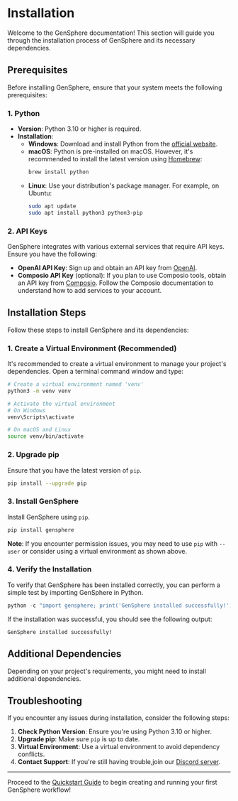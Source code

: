 # Installation

Welcome to the GenSphere documentation! This section will guide you through the installation process of GenSphere and its necessary dependencies.

## Prerequisites

Before installing GenSphere, ensure that your system meets the following prerequisites:

### 1. Python

- **Version**: Python 3.10 or higher is required.
- **Installation**:
  - **Windows**: Download and install Python from the [official website](https://www.python.org/downloads/windows/).
  - **macOS**: Python is pre-installed on macOS. However, it's recommended to install the latest version using [Homebrew](https://brew.sh/):
    ```bash
    brew install python
    ```
  - **Linux**: Use your distribution's package manager. For example, on Ubuntu:
    ```bash
    sudo apt update
    sudo apt install python3 python3-pip
    ```

### 2. API Keys

GenSphere integrates with various external services that require API keys. Ensure you have the following:

- **OpenAI API Key**: Sign up and obtain an API key from [OpenAI](https://platform.openai.com/account/api-keys).
- **Composio API Key** (optional): If you plan to use Composio tools, obtain an API key from [Composio](https://composio.dev/). Follow the Composio documentation to understand how to add services to your account.

## Installation Steps

Follow these steps to install GenSphere and its dependencies:

### 1. Create a Virtual Environment (Recommended)

It's recommended to create a virtual environment to manage your project's dependencies. Open a terminal command window and type:

```bash
# Create a virtual environment named 'venv'
python3 -m venv venv

# Activate the virtual environment
# On Windows
venv\Scripts\activate

# On macOS and Linux
source venv/bin/activate
```

### 2. Upgrade pip

Ensure that you have the latest version of `pip`.

```bash
pip install --upgrade pip
```

### 3. Install GenSphere

Install GenSphere using `pip`.

```bash
pip install gensphere
```

**Note**: If you encounter permission issues, you may need to use `pip` with `--user` or consider using a virtual environment as shown above.

### 4. Verify the Installation

To verify that GenSphere has been installed correctly, you can perform a simple test by importing GenSphere in Python.

```python
python -c "import gensphere; print('GenSphere installed successfully!')"
```

If the installation was successful, you should see the following output:

```
GenSphere installed successfully!
```

## Additional Dependencies

Depending on your project's requirements, you might need to install additional dependencies. 

## Troubleshooting

If you encounter any issues during installation, consider the following steps:

1. **Check Python Version**: Ensure you're using Python 3.10 or higher.
2. **Upgrade pip**: Make sure `pip` is up to date.
3. **Virtual Environment**: Use a virtual environment to avoid dependency conflicts.
4. **Contact Support**: If you're still having trouble,join our [Discord server](https://discord.gg/DZFWMXJv).

---

Proceed to the [Quickstart Guide](quickstart.md) to begin creating and running your first GenSphere workflow!